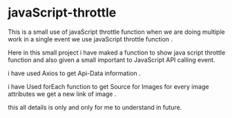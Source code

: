 # javaScript-throttle
This is a small use of javaScript throttle function when we are doing multiple work in a single event we use javaScript throttle function . 

Here in this small project i have maked a function to show java script throttle function and also given a small important to JavaScript API calling event.

i have used Axios to get Api-Data information . 

i have Used forEach function to get Source for Images for every image attributes we get a new link of image .

this all details is only and only for me to understand in future.
